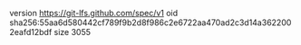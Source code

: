 version https://git-lfs.github.com/spec/v1
oid sha256:55aa6d580442cf789f9b2d8f986c2e6722aa470ad2c3d14a3622002eafd12bdf
size 3055
